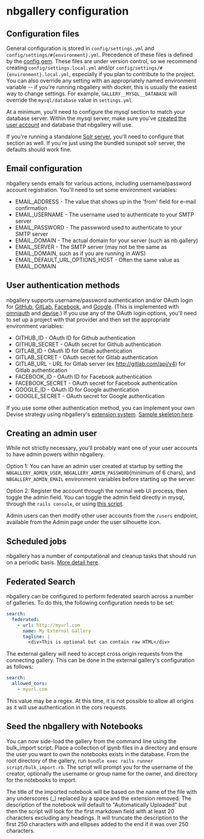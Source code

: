 # nbgallery configuration

## Configuration files

General configuration is stored in `config/settings.yml` and `config/settings/#{environment}.yml`.  Precedence of these files is defined by the [config gem](https://github.com/railsconfig/config#accessing-the-settings-object).  These files are under version control, so we recommend creating `config/settings.local.yml` and/or `config/settings/#{environment}.local.yml`, especially if you plan to contribute to the project.  You can also override any setting with an appropriately named environment variable -- if you're running nbgallery with docker, this is usually the easiest way to change settings.  For example, `GALLERY__MYSQL__DATABASE` will override the `mysql/database` value in `settings.yml`.

At a minimum, you'll need to configure the mysql section to match your database server.  Within the mysql server, make sure you've [created the user account](https://dev.mysql.com/doc/refman/8.0/en/adding-users.html) and database that nbgallery will use.

If you're running a standalone [Solr server](solr.md), you'll need to configure that section as well.  If you're just using the bundled sunspot solr server, the defaults should work fine.

## Email configuration

nbgallery sends emails for various actions, including username/password account registration.  You'll need to set some environment variables:

 * EMAIL_ADDRESS - The value that shows up in the 'from' field for e-mail confirmation
 * EMAIL_USERNAME - The username used to authenticate to your SMTP server
 * EMAIL_PASSWORD - The passwword used to authenticate to your SMTP server
 * EMAIL_DOMAIN - The actual domain for your server (such as nb.gallery)
 * EMAIL_SERVER - The SMTP server (may not be the same as EMAIL_DOMAIN, such as if you are running in AWS)
 * EMAIL_DEFAULT_URL_OPTIONS_HOST - Often the same value as EMAIL_DOMAIN

## User authentication methods

nbgallery supports username/password authentication and/or OAuth login for [GitHub](https://developer.github.com/apps/building-oauth-apps/creating-an-oauth-app/), [GitLab](https://docs.gitlab.com/ee/integration/oauth_provider.html), [Facebook](https://developers.facebook.com/docs/facebook-login/), and [Google](https://developers.google.com/identity/sign-in/web/sign-in).  (This is implemented with [omniauth](https://github.com/omniauth/omniauth) and [devise](https://github.com/plataformatec/devise).)  If you use any of the OAuth login options, you'll need to set up a project with that provider and then set the appropriate environment variables:

 * GITHUB_ID - OAuth ID for Github authentication
 * GITHUB_SECRET - OAuth secret for Github authentication
 * GITLAB_ID - OAuth ID for Gitlab authentication
 * GITLAB_SECRET - OAuth secret for Gitlab authentication
 * GITLAB_URL - URL for Gitlab server (ex http://gitlab.com/api/v4) for Gitlab authentication
 * FACEBOOK_ID - OAuth ID for Facebook authentication
 * FACEBOOK_SECRET - OAuth secret for Facebook authentication
 * GOOGLE_ID - OAuth ID for Google authentication
 * GOOGLE_SECRET - OAuth secret for Google authentication

If you use some other authentication method, you can implement your own Devise strategy using nbgallery's [extension system](extensions.md).  [Sample skeleton here](../samples/external_auth).

## Creating an admin user

While not strictly necessary, you'll probably want one of your user accounts to have admin powers within nbgallery.

Option 1: You can have an admin user created at startup by setting the `NBGALLERY_ADMIN_USER`, `NBGALLERY_ADMIN_PASSWORD`(minimum of 6 chars), and `NBGALLERY_ADMIN_EMAIL` environment variables before starting up the server.

Option 2: Register the account through the normal web UI process, then toggle the admin field.  You can toggle the admin field directly in mysql, through the `rails console`, or using [this script](../script/make_admin_user.rb).

Admin users can then modify other user accounts from the `/users` endpoint, available from the Admin page under the user silhouette icon.

## Scheduled jobs

nbgallery has a number of computational and cleanup tasks that should run on a periodic basis.  [More detail here](scheduled_jobs.md).

## Federated Search

nbgallery can be configured to perform federated search across a number of galleries. To do this, the following configuration needs to be set:
```yaml
search:
  federated:
    - url: http://myurl.com
      name: My External Gallery
      tagline: |
        <div>This is optional but can contain raw HTML</div>
```

The external gallery will need to accept cross origin requests from the connecting gallery. This can be done in the external gallery's configuration
as follows:
```yaml
search:
  allowed_cors:
    - myurl.com
```
This value may be a regex.  At this time, it is not possible to allow all origins as it will use authentication in the cors requests.

## Seed the nbgallery with Notebooks

You can now side-load the gallery from the command line using the bulk_import script.  Place a collection of ipynb files in a directory and ensure the user you want to own the notebooks exists in the database. From the root directory of the gallery, run `bundle exec rails runner script/bulk_import.rb`. The script will prompt you for the username of the creator, optionally the username or group name for the owner, and directory for the notebooks to import.

The title of the imported notebook will be based on the name of the file with any underscores (_) replaced by a space and the extension removed.
The description of the notebook will default to "Automatically Uploaded" but then the script will look for the first markdown field with at least 20 characters excluding any headings. It will truncate the description to the first 250 characters with and ellipses added to the end if it was over 250 characters.
